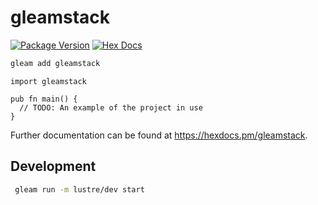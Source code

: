 # gleamstack

[![Package Version](https://img.shields.io/hexpm/v/gleamstack)](https://hex.pm/packages/gleamstack)
[![Hex Docs](https://img.shields.io/badge/hex-docs-ffaff3)](https://hexdocs.pm/gleamstack/)

```sh
gleam add gleamstack
```
```gleam
import gleamstack

pub fn main() {
  // TODO: An example of the project in use
}
```

Further documentation can be found at <https://hexdocs.pm/gleamstack>.

## Development

```sh
 gleam run -m lustre/dev start
```
